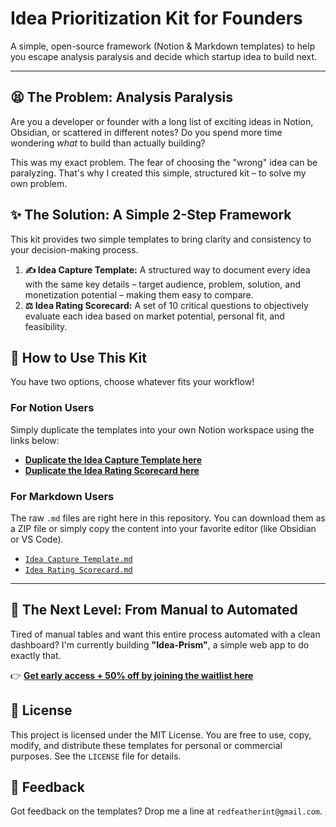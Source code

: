 # Idea Prioritization Kit for Founders

A simple, open-source framework (Notion & Markdown templates) to help you escape analysis paralysis and decide which startup idea to build next.

---

## 😫 The Problem: Analysis Paralysis

Are you a developer or founder with a long list of exciting ideas in Notion, Obsidian, or scattered in different notes? Do you spend more time wondering *what* to build than actually building?

This was my exact problem. The fear of choosing the "wrong" idea can be paralyzing. That's why I created this simple, structured kit – to solve my own problem.

## ✨ The Solution: A Simple 2-Step Framework

This kit provides two simple templates to bring clarity and consistency to your decision-making process.

1.  **✍️ Idea Capture Template:** A structured way to document every idea with the same key details – target audience, problem, solution, and monetization potential – making them easy to compare.
2.  **⚖️ Idea Rating Scorecard:** A set of 10 critical questions to objectively evaluate each idea based on market potential, personal fit, and feasibility.

## 🚀 How to Use This Kit

You have two options, choose whatever fits your workflow!

### For Notion Users
Simply duplicate the templates into your own Notion workspace using the links below:

- **[Duplicate the Idea Capture Template here]({{DEIN_NOTION_LINK_1}})**
- **[Duplicate the Idea Rating Scorecard here]({{DEIN_NOTION_LINK_2}})**

### For Markdown Users
The raw `.md` files are right here in this repository. You can download them as a ZIP file or simply copy the content into your favorite editor (like Obsidian or VS Code).

- [`Idea Capture Template.md`](./Idea%20Capture%20Template.md)
- [`Idea Rating Scorecard.md`](./Idea%20Rating%20Scorecard.md)

---

## 🤖 The Next Level: From Manual to Automated

Tired of manual tables and want this entire process automated with a clean dashboard? I'm currently building **"Idea-Prism"**, a simple web app to do exactly that.

👉 **[Get early access + 50% off by joining the waitlist here]({{DEIN_GOOGLE_FORM_LINK}})**

## 📜 License

This project is licensed under the MIT License. You are free to use, copy, modify, and distribute these templates for personal or commercial purposes. See the `LICENSE` file for details.

## 💬 Feedback

Got feedback on the templates? Drop me a line at `redfeatherint@gmail.com`.
